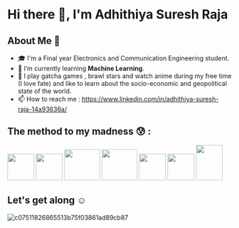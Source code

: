 # Hi there 👋, I'm Adhithiya Suresh Raja

## About Me 🚀
- 🎓 I'm a Final year Electronics and Communication Engineering student.
- 🤖 I’m currently learning **Machine Learning**.
- 🎨 I play gatcha games , brawl stars and watch anime during my free time (I love fate) and like to learn about the socio-economic and geopolitical state of the world.
- 📫 How to reach me : https://www.linkedin.com/in/adhithiya-suresh-raja-14a93636a/

## The method to my madness 😰 :

<p align="left">
  <img src="https://github.com/user-attachments/assets/b3bdcecd-caff-4e09-8e4b-0bae247a0b1f" width="60" height="60"/>
  <img src="https://github.com/user-attachments/assets/99e50312-608d-499b-9f7e-69cfb4f6e4be" width="60" height="60"/>
  <img src="https://github.com/user-attachments/assets/596d7d13-3958-4f06-a1b0-e9efce1bdf07" width="80" height="70"/>
  <img src="https://github.com/user-attachments/assets/1dc9dc64-f8fd-4d41-b8ff-c0863c0474a5" width="80" height="70"/>
  <img src="https://github.com/user-attachments/assets/0af26433-4fe3-4f55-bb8a-db963f444936" width="60" height="60"/>
  <img src="https://github.com/user-attachments/assets/196abba5-e4ee-46db-b0cc-c9e7ba7eea2f" width="60" height="60"/>
  <img src="https://github.com/user-attachments/assets/5526e3d9-6d27-4fad-ac3d-c8c0666e0e85" width="60" height="80"/>
</p>




## Let's get along ☺️
![c07511826865513b75f03861ad89cb87](https://github.com/user-attachments/assets/3d43b47a-5a19-4c77-81af-20d55f127e2c)



<!--
**AdhithiyaSureshRaja/AdhithiyaSureshRaja** is a ✨ _special_ ✨ repository because its `README.md` (this file) appears on your GitHub profile.

Here are some ideas to get you started:

- 🔭 I’m currently working on ...
- 🌱 I’m currently learning ...
- 👯 I’m looking to collaborate on ...
- 🤔 I’m looking for help with ...
- 💬 Ask me about ...
- 📫 How to reach me: ...
- 😄 Pronouns: ...
- ⚡ Fun fact: ...
-->
